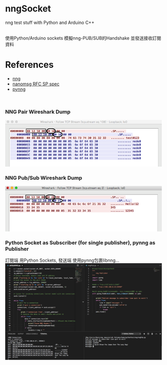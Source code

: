 # nngSocket
  nng test stuff with Python and Arduino C++
  <br/>
  <br/>
  
  使用Python/Arduino sockets 模擬nng-PUB/SUB的Handshake 並發送接收訂閱資料
  <br/>
  
# References
  - [nng](https://github.com/nanomsg/nng)
  - [nanomsg RFC SP spec](https://github.com/nanomsg/nanomsg/blob/master/rfc/sp-tcp-mapping-01.txt)
  - [pynng](https://pypi.org/project/pynng/)
  <br/>
  
### NNG Pair Wireshark Dump
![nng Pair0](pictures/nngPairWireshark.png)
<br/>
### NNG Pub/Sub Wireshark Dump
![nng PubSub](pictures/nngPubSub.png)
<br/>
### Python Socket as Subscriber (for single publisher), pynng as Publisher
訂閱端 用Python Sockets, 發送端 使用pynng包裹libnng...<br/>
![sktSub.py](pictures/nngPythonSkt.png)
